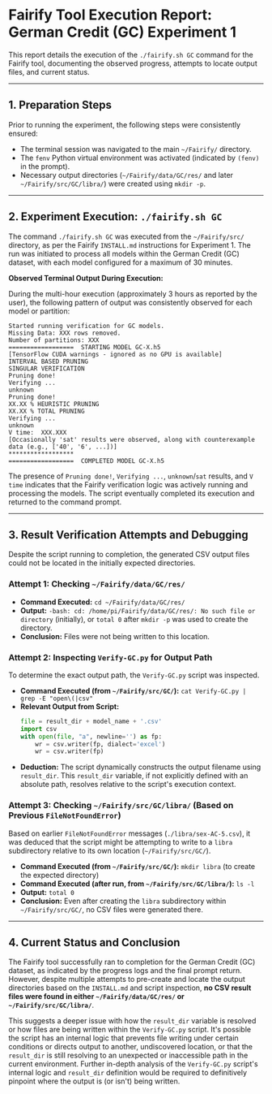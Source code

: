 # Fairify Tool Execution Report: German Credit (GC) Experiment 1

This report details the execution of the `./fairify.sh GC` command for the Fairify tool, documenting the observed progress, attempts to locate output files, and current status.

---

## 1. Preparation Steps

Prior to running the experiment, the following steps were consistently ensured:

* The terminal session was navigated to the main `~/Fairify/` directory.
* The `fenv` Python virtual environment was activated (indicated by `(fenv)` in the prompt).
* Necessary output directories (`~/Fairify/data/GC/res/` and later `~/Fairify/src/GC/libra/`) were created using `mkdir -p`.

---

## 2. Experiment Execution: `./fairify.sh GC`

The command `./fairify.sh GC` was executed from the `~/Fairify/src/` directory, as per the Fairify `INSTALL.md` instructions for Experiment 1. The run was initiated to process all models within the German Credit (GC) dataset, with each model configured for a maximum of 30 minutes.

**Observed Terminal Output During Execution:**

During the multi-hour execution (approximately 3 hours as reported by the user), the following pattern of output was consistently observed for each model or partition:

```
Started running verification for GC models.
Missing Data: XXX rows removed.
Number of partitions: XXX
==================  STARTING MODEL GC-X.h5
[TensorFlow CUDA warnings - ignored as no GPU is available]
INTERVAL BASED PRUNING
SINGULAR VERIFICATION
Pruning done!
Verifying ...
unknown
Pruning done!
XX.XX % HEURISTIC PRUNING
XX.XX % TOTAL PRUNING
Verifying ...
unknown
V time:  XXX.XXX
[Occasionally 'sat' results were observed, along with counterexample data (e.g., ['40', '6', ...])]
******************
==================  COMPLETED MODEL GC-X.h5
```

The presence of `Pruning done!`, `Verifying ...`, `unknown`/`sat` results, and `V time` indicates that the Fairify verification logic was actively running and processing the models. The script eventually completed its execution and returned to the command prompt.

---

## 3. Result Verification Attempts and Debugging

Despite the script running to completion, the generated CSV output files could not be located in the initially expected directories.

### Attempt 1: Checking `~/Fairify/data/GC/res/`

* **Command Executed:** `cd ~/Fairify/data/GC/res/`
* **Output:** `-bash: cd: /home/pi/Fairify/data/GC/res/: No such file or directory` (initially), or `total 0` after `mkdir -p` was used to create the directory.
* **Conclusion:** Files were not being written to this location.

### Attempt 2: Inspecting `Verify-GC.py` for Output Path

To determine the exact output path, the `Verify-GC.py` script was inspected.

* **Command Executed (from `~/Fairify/src/GC/`):** `cat Verify-GC.py | grep -E "open\(|csv"`
* **Relevant Output from Script:**
    ```python
    file = result_dir + model_name + '.csv'
    import csv
    with open(file, "a", newline='') as fp:
        wr = csv.writer(fp, dialect='excel')
        wr = csv.writer(fp)
    ```
* **Deduction:** The script dynamically constructs the output filename using `result_dir`. This `result_dir` variable, if not explicitly defined with an absolute path, resolves relative to the script's execution context.

### Attempt 3: Checking `~/Fairify/src/GC/libra/` (Based on Previous `FileNotFoundError`)

Based on earlier `FileNotFoundError` messages (`./libra/sex-AC-5.csv`), it was deduced that the script might be attempting to write to a `libra` subdirectory relative to its own location (`~/Fairify/src/GC/`).

* **Command Executed (from `~/Fairify/src/GC/`):** `mkdir libra` (to create the expected directory)
* **Command Executed (after run, from `~/Fairify/src/GC/libra/`):** `ls -l`
* **Output:** `total 0`
* **Conclusion:** Even after creating the `libra` subdirectory within `~/Fairify/src/GC/`, no CSV files were generated there.

---

## 4. Current Status and Conclusion

The Fairify tool successfully ran to completion for the German Credit (GC) dataset, as indicated by the progress logs and the final prompt return. However, despite multiple attempts to pre-create and locate the output directories based on the `INSTALL.md` and script inspection, **no CSV result files were found in either `~/Fairify/data/GC/res/` or `~/Fairify/src/GC/libra/`**.

This suggests a deeper issue with how the `result_dir` variable is resolved or how files are being written within the `Verify-GC.py` script. It's possible the script has an internal logic that prevents file writing under certain conditions or directs output to another, undiscovered location, or that the `result_dir` is still resolving to an unexpected or inaccessible path in the current environment. Further in-depth analysis of the `Verify-GC.py` script's internal logic and `result_dir` definition would be required to definitively pinpoint where the output is (or isn't) being written.
